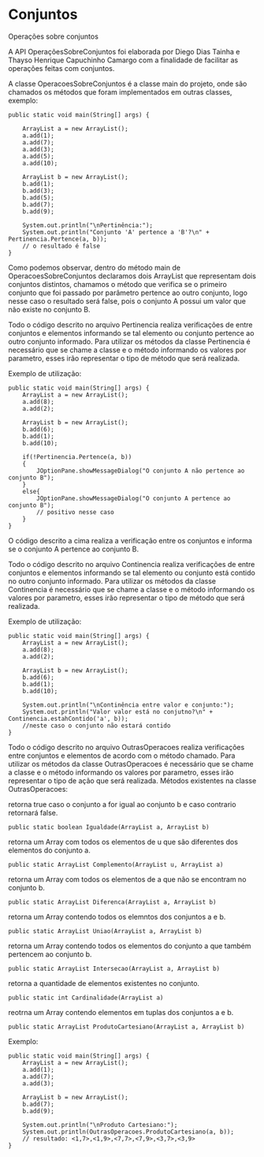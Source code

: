 Conjuntos
=========

Operações sobre conjuntos

A API OperaçõesSobreConjuntos foi elaborada por Diego Dias Tainha e Thayso Henrique Capuchinho Camargo com a 
finalidade de facilitar as operações feitas com conjuntos.

A classe OperacoesSobreConjuntos é a classe main do projeto, onde são chamados os métodos que foram implementados em
outras classes, exemplo:

    public static void main(String[] args) {

        ArrayList a = new ArrayList();
        a.add(1);
        a.add(7);
        a.add(3);
        a.add(5);
        a.add(10);

        ArrayList b = new ArrayList();
        b.add(1);
        b.add(3);
        b.add(5);
        b.add(7);
        b.add(9);

        System.out.println("\nPertinência:");
        System.out.println("Conjunto 'A' pertence a 'B'?\n" + Pertinencia.Pertence(a, b));
        // o resultado é false
    }
   Como podemos observar, dentro do método main de OperacoesSobreConjuntos declaramos dois ArrayList que representam
   dois conjuntos distintos, chamamos o método que verifica se o primeiro conjunto que foi passado por parâmetro
   pertence ao outro conjunto, logo nesse caso o resultado será false, pois o conjunto A possui um valor que não
   existe no conjunto B.

Todo o código descrito no arquivo Pertinencia realiza verificações de entre conjuntos e elementos informando
se tal elemento ou conjunto pertence ao outro conjunto informado. Para utilizar os métodos da classe Pertinencia é 
necessário que se chame a classe e o método informando os valores por parametro, esses irão representar o tipo de 
método que será realizada.

Exemplo de utilização:

    public static void main(String[] args) {
        ArrayList a = new ArrayList();
        a.add(8);
        a.add(2);
        
        ArrayList b = new ArrayList();
        b.add(6);
        b.add(1);
        b.add(10);
        
        if(!Pertinencia.Pertence(a, b))
        {
            JOptionPane.showMessageDialog("O conjunto A não pertence ao conjunto B");
        }
        else{
            JOptionPane.showMessageDialog("O conjunto A pertence ao conjunto B");
            // positivo nesse caso
        }
    }
    
O código descrito a cima realiza a verificação entre os conjuntos e informa se o conjunto A pertence ao conjunto B.

Todo o código descrito no arquivo Continencia realiza verificações de entre conjuntos e elementos informando
se tal elemento ou conjunto está contido no outro conjunto informado. Para utilizar os métodos da classe Continencia é 
necessário que se chame a classe e o método informando os valores por parametro, esses irão representar o tipo de 
método que será realizada.

Exemplo de utilização:

    public static void main(String[] args) {
        ArrayList a = new ArrayList();
        a.add(8);
        a.add(2);
        
        ArrayList b = new ArrayList();
        b.add(6);
        b.add(1);
        b.add(10);
        
        System.out.println("\nContinência entre valor e conjunto:");
        System.out.println("Valor valor está no conjutno?\n" + Continencia.estahContido('a', b));
        //neste caso o conjunto não estará contido
    }

Todo o código descrito no arquivo OutrasOperacoes realiza verificações entre conjuntos e elementos de acordo com 
o método chamado. Para utilizar os métodos da classe OutrasOperacoes é necessário que se chame a classe e o método
informando os valores por parametro, esses irão representar o tipo de ação que será realizada.
Métodos existentes na classe OutrasOperacoes:

retorna true caso o conjunto a for igual ao conjunto b e caso contrario retornará false.

    public static boolean Igualdade(ArrayList a, ArrayList b)

retorna um Array com todos os elementos de u que são diferentes dos elementos do conjunto a.

    public static ArrayList Complemento(ArrayList u, ArrayList a)

retorna um Array com todos os elementos de a que não se encontram no conjunto b.

    public static ArrayList Diferenca(ArrayList a, ArrayList b)
    
retorna um Array contendo todos os elemntos dos conjuntos a e b.

    public static ArrayList Uniao(ArrayList a, ArrayList b)

retorna um Array contendo todos os elementos do conjunto a que também pertencem ao conjunto b.

    public static ArrayList Intersecao(ArrayList a, ArrayList b)

    
retorna a quantidade de elementos existentes no conjunto.

    public static int Cardinalidade(ArrayList a)
 
reotrna um Array contendo elementos em tuplas dos conjuntos a e b.

    public static ArrayList ProdutoCartesiano(ArrayList a, ArrayList b)

Exemplo:
    
    public static void main(String[] args) {
        ArrayList a = new ArrayList();
        a.add(1);
        a.add(7);
        a.add(3);

        ArrayList b = new ArrayList();
        b.add(7);
        b.add(9);

        System.out.println("\nProduto Cartesiano:");
        System.out.println(OutrasOperacoes.ProdutoCartesiano(a, b));
        // resultado: <1,7>,<1,9>,<7,7>,<7,9>,<3,7>,<3,9>
    } 
